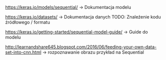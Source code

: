 https://keras.io/models/sequential/ -> Dokumentacja modelu

https://keras.io/datasets/ -> Dokumentacja danych TODO: Znaleźenie kodu źródłowego / formatu

https://keras.io/getting-started/sequential-model-guide/ -> Guide do modelu

http://learnandshare645.blogspot.com/2016/06/feeding-your-own-data-set-into-cnn.html 
-> rozpoznawanie obrazu przykład na Sequential


